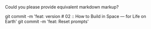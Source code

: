 Could you please provide equivalent markdown markup?

git commit -m 'feat: version # 02 :: How to Build in Space — for Life on Earth'
git commit -m 'feat: Reset prompts'